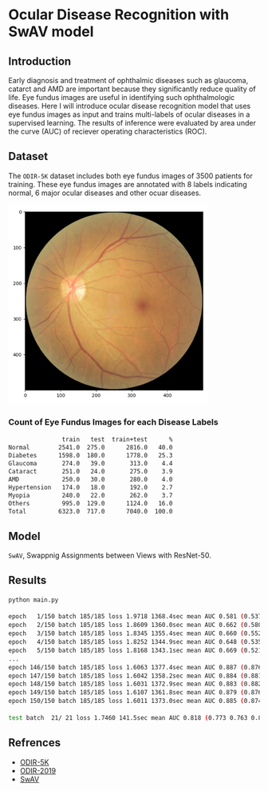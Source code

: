 # Ocular Disease Recognition with SwAV model

## Introduction

Early diagnosis and treatment of ophthalmic diseases such as glaucoma, catarct and AMD are important because they significantly reduce quality of life.
Eye fundus images are useful in identifying such ophthalmologic diseases.
Here I will introduce ocular disease recognition model that uses eye fundus images as input and trains multi-labels of ocular diseases in a supervised learning.
The results of inference were evaluated by area under the curve (AUC) of reciever operating characteristics (ROC).

## Dataset

The `ODIR-5K` dataset includes both eye fundus images of 3500 patients for training.
These eye fundus images are annotated with 8 labels indicating normal, 6 major ocular diseases and other ocuar diseases.

<img src="figure/input.png" alt="input" width="400px" />

### Count of Eye Fundus Images for each Disease Labels

```
               train   test  train+test      %
Normal        2541.0  275.0      2816.0   40.0
Diabetes      1598.0  180.0      1778.0   25.3
Glaucoma       274.0   39.0       313.0    4.4
Cataract       251.0   24.0       275.0    3.9
AMD            250.0   30.0       280.0    4.0
Hypertension   174.0   18.0       192.0    2.7
Myopia         240.0   22.0       262.0    3.7
Others         995.0  129.0      1124.0   16.0
Total         6323.0  717.0      7040.0  100.0
```

## Model

`SwAV`, Swappnig Assignments between Views with ResNet-50.


## Results

```bash
python main.py

epoch   1/150 batch 185/185 loss 1.9718 1368.4sec mean AUC 0.581 (0.537 0.555 0.534 0.840 0.530 0.462 0.670 0.520)
epoch   2/150 batch 185/185 loss 1.8609 1360.0sec mean AUC 0.662 (0.580 0.609 0.631 0.947 0.589 0.419 0.944 0.575)
epoch   3/150 batch 185/185 loss 1.8345 1355.4sec mean AUC 0.660 (0.552 0.629 0.634 0.951 0.541 0.406 0.960 0.607)
epoch   4/150 batch 185/185 loss 1.8252 1344.9sec mean AUC 0.648 (0.535 0.626 0.644 0.932 0.451 0.389 0.969 0.636)
epoch   5/150 batch 185/185 loss 1.8168 1343.1sec mean AUC 0.669 (0.521 0.634 0.677 0.958 0.480 0.457 0.970 0.655)
...
epoch 146/150 batch 185/185 loss 1.6063 1377.4sec mean AUC 0.887 (0.876 0.899 0.942 0.985 0.933 0.546 0.996 0.918)
epoch 147/150 batch 185/185 loss 1.6042 1358.2sec mean AUC 0.884 (0.881 0.902 0.952 0.988 0.938 0.503 0.995 0.909)
epoch 148/150 batch 185/185 loss 1.6031 1372.9sec mean AUC 0.883 (0.882 0.895 0.948 0.981 0.942 0.506 0.997 0.914)
epoch 149/150 batch 185/185 loss 1.6107 1361.8sec mean AUC 0.879 (0.876 0.890 0.943 0.986 0.931 0.499 0.994 0.910)
epoch 150/150 batch 185/185 loss 1.6011 1373.0sec mean AUC 0.885 (0.874 0.901 0.937 0.975 0.948 0.537 0.994 0.916)

test batch  21/ 21 loss 1.7460 141.5sec mean AUC 0.818 (0.773 0.763 0.858 0.950 0.917 0.565 0.980 0.736)
```

## Refrences

- [ODIR-5K](https://www.kaggle.com/datasets/andrewmvd/ocular-disease-recognition-odir5k)
- [ODIR-2019](https://github.com/JordiCorbilla/ocular-disease-intelligent-recognition-deep-learning)
- [SwAV](https://github.com/facebookresearch/swav)
